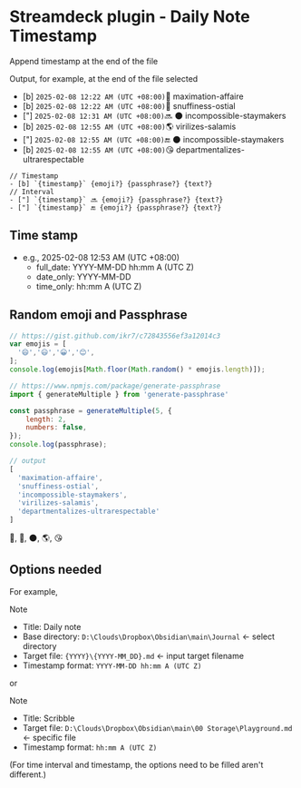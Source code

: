 # Streamdeck plugin - Daily Note Timestamp

Append timestamp at the end of the file

Output, for example, at the end of the file selected

- [b] `2025-02-08 12:22 AM (UTC +08:00)`🎨 maximation-affaire
- [b] `2025-02-08 12:22 AM (UTC +08:00)`🐠 snuffiness-ostial
- ["] `2025-02-08 12:31 AM (UTC +08:00)`🔜 🌑 incompossible-staymakers
- [b] `2025-02-08 12:55 AM (UTC +08:00)`🌎 virilizes-salamis
- ["] `2025-02-08 12:55 AM (UTC +08:00)`🔚 🌑 incompossible-staymakers
- [b] `2025-02-08 12:55 AM (UTC +08:00)`😘 departmentalizes-ultrarespectable

```plaintext
// Timestamp
- [b] `{timestamp}` {emoji?} {passphrase?} {text?}
// Interval
- ["] `{timestamp}` 🔜 {emoji?} {passphrase?} {text?}
- ["] `{timestamp}` 🔚 {emoji?} {passphrase?} {text?}
```

## Time stamp

- e.g., 2025-02-08 12:53 AM (UTC +08:00)
  - full_date: YYYY-MM-DD hh:mm A (UTC Z)
  - date_only: YYYY-MM-DD
  - time_only: hh:mm A (UTC Z)

## Random emoji and Passphrase

```js
// https://gist.github.com/ikr7/c72843556ef3a12014c3
var emojis = [
  '😄','😃','😀','😊',
];
console.log(emojis[Math.floor(Math.random() * emojis.length)]);

// https://www.npmjs.com/package/generate-passphrase
import { generateMultiple } from 'generate-passphrase'

const passphrase = generateMultiple(5, {
    length: 2,
    numbers: false,
});
console.log(passphrase);

// output
[
  'maximation-affaire',
  'snuffiness-ostial',
  'incompossible-staymakers',
  'virilizes-salamis',
  'departmentalizes-ultrarespectable'
]
```

🎨, 🐠, 🌑, 🌎, 😘

## Options needed

For example,

> [!NOTE]
>
> - Title: Daily note
> - Base directory: `D:\Clouds\Dropbox\Obsidian\main\Journal` <- select directory
> - Target file: `{YYYY}\{YYYY-MM_DD}.md` <- input target filename
> - Timestamp format: `YYYY-MM-DD hh:mm A (UTC Z)`

or

> [!NOTE]
>
> - Title: Scribble
> - Target file: `D:\Clouds\Dropbox\Obsidian\main\00 Storage\Playground.md` <- specific file
> - Timestamp format: `hh:mm A (UTC Z)`

(For time interval and timestamp, the options need to be filled aren't different.)
